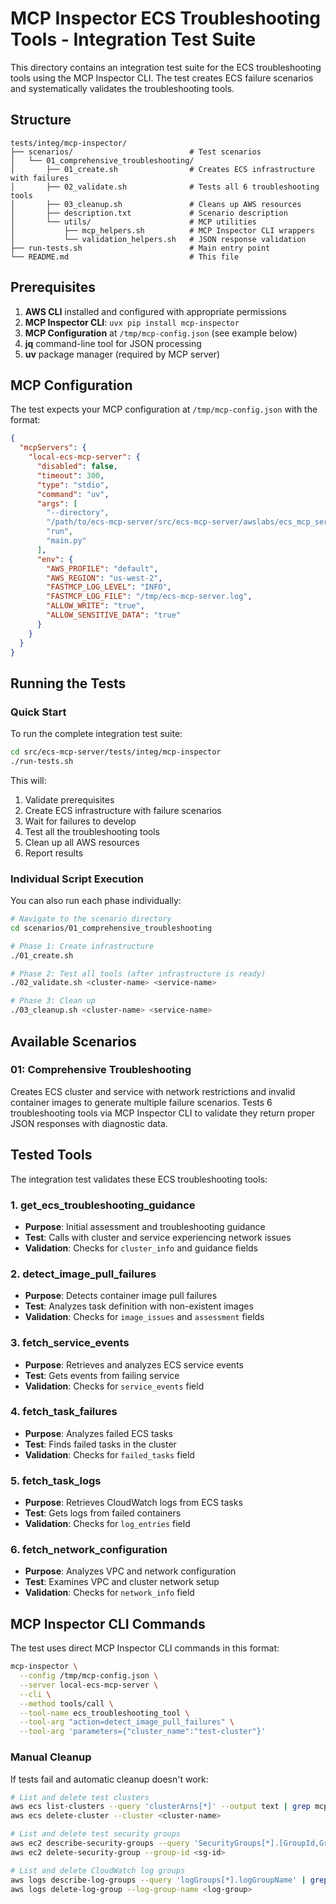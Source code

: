 # MCP Inspector ECS Troubleshooting Tools - Integration Test Suite

This directory contains an integration test suite for the ECS troubleshooting tools using the MCP Inspector CLI. The test creates ECS failure scenarios and systematically validates the troubleshooting tools.

## Structure

```
tests/integ/mcp-inspector/
├── scenarios/                          # Test scenarios
│   └── 01_comprehensive_troubleshooting/
│       ├── 01_create.sh                # Creates ECS infrastructure with failures
│       ├── 02_validate.sh              # Tests all 6 troubleshooting tools
│       ├── 03_cleanup.sh               # Cleans up AWS resources
│       ├── description.txt             # Scenario description
│       └── utils/                      # MCP utilities
│           ├── mcp_helpers.sh          # MCP Inspector CLI wrappers
│           └── validation_helpers.sh   # JSON response validation
├── run-tests.sh                        # Main entry point
└── README.md                           # This file
```

## Prerequisites

1. **AWS CLI** installed and configured with appropriate permissions
2. **MCP Inspector CLI**: `uvx pip install mcp-inspector`
3. **MCP Configuration** at `/tmp/mcp-config.json` (see example below)
4. **jq** command-line tool for JSON processing
5. **uv** package manager (required by MCP server)

## MCP Configuration

The test expects your MCP configuration at `/tmp/mcp-config.json` with the format:

```json
{
  "mcpServers": {
    "local-ecs-mcp-server": {
      "disabled": false,
      "timeout": 300,
      "type": "stdio",
      "command": "uv",
      "args": [
        "--directory",
        "/path/to/ecs-mcp-server/src/ecs-mcp-server/awslabs/ecs_mcp_server",
        "run",
        "main.py"
      ],
      "env": {
        "AWS_PROFILE": "default",
        "AWS_REGION": "us-west-2",
        "FASTMCP_LOG_LEVEL": "INFO",
        "FASTMCP_LOG_FILE": "/tmp/ecs-mcp-server.log",
        "ALLOW_WRITE": "true",
        "ALLOW_SENSITIVE_DATA": "true"
      }
    }
  }
}
```

## Running the Tests

### Quick Start

To run the complete integration test suite:

```bash
cd src/ecs-mcp-server/tests/integ/mcp-inspector
./run-tests.sh
```

This will:
1. Validate prerequisites
2. Create ECS infrastructure with failure scenarios
3. Wait for failures to develop
4. Test all the troubleshooting tools
5. Clean up all AWS resources
6. Report results

### Individual Script Execution

You can also run each phase individually:

```bash
# Navigate to the scenario directory
cd scenarios/01_comprehensive_troubleshooting

# Phase 1: Create infrastructure
./01_create.sh

# Phase 2: Test all tools (after infrastructure is ready)
./02_validate.sh <cluster-name> <service-name>

# Phase 3: Clean up
./03_cleanup.sh <cluster-name> <service-name>
```

## Available Scenarios

### 01: Comprehensive Troubleshooting
Creates ECS cluster and service with network restrictions and invalid container images to generate multiple failure scenarios. Tests 6 troubleshooting tools via MCP Inspector CLI to validate they return proper JSON responses with diagnostic data.

## Tested Tools

The integration test validates these ECS troubleshooting tools:

### 1. get_ecs_troubleshooting_guidance
- **Purpose**: Initial assessment and troubleshooting guidance
- **Test**: Calls with cluster and service experiencing network issues
- **Validation**: Checks for `cluster_info` and guidance fields

### 2. detect_image_pull_failures
- **Purpose**: Detects container image pull failures
- **Test**: Analyzes task definition with non-existent images
- **Validation**: Checks for `image_issues` and `assessment` fields

### 3. fetch_service_events
- **Purpose**: Retrieves and analyzes ECS service events
- **Test**: Gets events from failing service
- **Validation**: Checks for `service_events` field

### 4. fetch_task_failures
- **Purpose**: Analyzes failed ECS tasks
- **Test**: Finds failed tasks in the cluster
- **Validation**: Checks for `failed_tasks` field

### 5. fetch_task_logs
- **Purpose**: Retrieves CloudWatch logs from ECS tasks
- **Test**: Gets logs from failed containers
- **Validation**: Checks for `log_entries` field

### 6. fetch_network_configuration
- **Purpose**: Analyzes VPC and network configuration
- **Test**: Examines VPC and cluster network setup
- **Validation**: Checks for `network_info` field

## MCP Inspector CLI Commands

The test uses direct MCP Inspector CLI commands in this format:

```bash
mcp-inspector \
  --config /tmp/mcp-config.json \
  --server local-ecs-mcp-server \
  --cli \
  --method tools/call \
  --tool-name ecs_troubleshooting_tool \
  --tool-arg "action=detect_image_pull_failures" \
  --tool-arg 'parameters={"cluster_name":"test-cluster"}'
```

### Manual Cleanup

If tests fail and automatic cleanup doesn't work:

```bash
# List and delete test clusters
aws ecs list-clusters --query 'clusterArns[*]' --output text | grep mcp-integration-test
aws ecs delete-cluster --cluster <cluster-name>

# List and delete test security groups
aws ec2 describe-security-groups --query 'SecurityGroups[*].[GroupId,GroupName]' | grep mcp-integration-test
aws ec2 delete-security-group --group-id <sg-id>

# List and delete CloudWatch log groups
aws logs describe-log-groups --query 'logGroups[*].logGroupName' | grep mcp-integration-test
aws logs delete-log-group --log-group-name <log-group>
```
